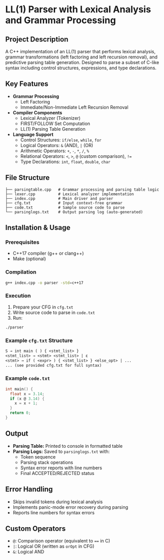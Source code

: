 
# LL(1) Parser with Lexical Analysis and Grammar Processing

## Project Description
A C++ implementation of an LL(1) parser that performs lexical analysis, grammar transformations (left factoring and left recursion removal), and predictive parsing table generation. Designed to parse a subset of C-like syntax including control structures, expressions, and type declarations.

## Key Features
- **Grammar Processing**
  - Left Factoring
  - Immediate/Non-Immediate Left Recursion Removal
- **Compiler Components**
  - Lexical Analyzer (Tokenizer)
  - FIRST/FOLLOW Set Computation
  - LL(1) Parsing Table Generation
- **Language Support**
  - Control Structures: `if/else`, `while`, `for`
  - Logical Operators: `&` (AND), `|` (OR)
  - Arithmetic Operators: `+`, `-`, `*`, `/`, `%`
  - Relational Operators: `<`, `>`, `@` (custom comparison), `!=`
  - Type Declarations: `int`, `float`, `double`, `char`

## File Structure

```
├── parsingtable.cpp   # Grammar processing and parsing table logic
├── lexer.cpp          # Lexical analyzer implementation
├── index.cpp          # Main driver and parser
├── cfg.txt            # Input context-free grammar
├── code.txt           # Sample source code to parse
└── parsinglogs.txt    # Output parsing log (auto-generated)
```

## Installation & Usage

### Prerequisites
- C++17 compiler (g++ or clang++)
- Make (optional)

### Compilation
```bash
g++ index.cpp -o parser -std=c++17
```

### Execution
1. Prepare your CFG in `cfg.txt`
2. Write source code to parse in `code.txt`
3. Run:
```bash
./parser
```

### Example `cfg.txt` Structure
```txt
S → int main ( ) { <stmt_list> }
<stmt_list> → <stmt> <stmt_list> | ε
<stmt> → if ( <expr> ) { <stmt_list> } <else_opt> | ...
... (see provided cfg.txt for full syntax)
```

### Example `code.txt`
```c
int main() {
  float x = 3.14;
  if (x @ 3.14) {
    x = x + 1;
  }
  return 0;
}
```

## Output
- **Parsing Table:** Printed to console in formatted table
- **Parsing Logs:** Saved to `parsinglogs.txt` with:
  - Token sequence
  - Parsing stack operations
  - Syntax error reports with line numbers
  - Final ACCEPTED/REJECTED status

## Error Handling
- Skips invalid tokens during lexical analysis
- Implements panic-mode error recovery during parsing
- Reports line numbers for syntax errors

## Custom Operators
- `@`: Comparison operator (equivalent to `==` in C)
- `|`: Logical OR (written as `orOpt` in CFG)
- `&`: Logical AND

